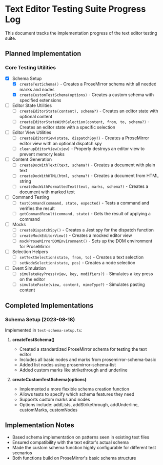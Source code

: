 # Text Editor Testing Suite Progress Log

This document tracks the implementation progress of the text editor testing suite.

## Planned Implementation

### Core Testing Utilities

- [x] Schema Setup
  - [x] `createTestSchema()` - Creates a ProseMirror schema with all needed marks and nodes
  - [x] `createCustomTestSchema(options)` - Creates a custom schema with specified extensions

- [ ] Editor State Utilities
  - [ ] `createEditorState(content?, schema?)` - Creates an editor state with optional content
  - [ ] `createEditorStateWithSelection(content, from, to, schema?)` - Creates an editor state with a specific selection

- [ ] Editor View Utilities
  - [ ] `createEditorView(state, dispatchSpy?)` - Creates a ProseMirror editor view with an optional dispatch spy
  - [ ] `cleanupEditorView(view)` - Properly destroys an editor view to prevent memory leaks

- [ ] Content Generation
  - [ ] `createDocWithText(text, schema?)` - Creates a document with plain text
  - [ ] `createDocWithHTML(html, schema?)` - Creates a document from HTML string
  - [ ] `createDocWithFormattedText(text, marks, schema?)` - Creates a document with marked text

- [ ] Command Testing
  - [ ] `testCommand(command, state, expected)` - Tests a command and verifies the result
  - [ ] `getCommandResult(command, state)` - Gets the result of applying a command

- [ ] Mocks
  - [ ] `createDispatchSpy()` - Creates a Jest spy for the dispatch function
  - [ ] `createMockEditorView()` - Creates a mocked editor view 
  - [ ] `mockProseMirrorDOMEnvironment()` - Sets up the DOM environment for ProseMirror

- [ ] Selection Helpers
  - [ ] `setTextSelection(state, from, to)` - Creates a text selection
  - [ ] `setNodeSelection(state, pos)` - Creates a node selection

- [ ] Event Simulation
  - [ ] `simulateKeyPress(view, key, modifiers?)` - Simulates a key press on the editor
  - [ ] `simulatePaste(view, content, mimeType?)` - Simulates pasting content

## Completed Implementations

### Schema Setup (2023-08-18)

Implemented in `test-schema-setup.ts`:

1. **createTestSchema()**
   - Created a standardized ProseMirror schema for testing the text editor
   - Includes all basic nodes and marks from prosemirror-schema-basic
   - Added list nodes using prosemirror-schema-list
   - Added custom marks like strikethrough and underline

2. **createCustomTestSchema(options)**
   - Implemented a more flexible schema creation function
   - Allows tests to specify which schema features they need
   - Supports custom marks and nodes
   - Options include: addLists, addStrikethrough, addUnderline, customMarks, customNodes

## Implementation Notes

- Based schema implementation on patterns seen in existing test files
- Ensured compatibility with the text editor's actual schema
- Made the custom schema function highly configurable for different test scenarios
- Both functions build on ProseMirror's basic schema structure
